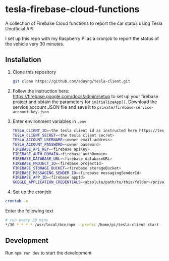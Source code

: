 # tesla-firebase-cloud-functions
A collection of Firebase Cloud functions to report the car status using Tesla Unofficial API

I set up this repo with my Raspberry Pi as a cronjob to report the status of the vehicle very 30 minutes. 

## Installation
1. Clone this repository
    ```bash
    git clone https://github.com/aduyng/tesla-client.git
    ```
1. Follow the instruction here: https://firebase.google.com/docs/admin/setup to set up your firebase project and obtain the parameters for `initializeApp()`. Download the service account JSON file and save it to `private/firebase-service-account-key.json`

1. Enter environment variables in `.env`
    ```bash
    TESLA_CLIENT_ID=<the tesla client id as instructed here https://tesla-api.timdorr.com/api-basics/authentication>
    TESLA_CLIENT_SECRET=<the tesla client secret>
    TESLA_ACCOUNT_USERNAME=<owner email address>
    TESLA_ACCOUNT_PASSWORD=<owner password>
    FIREBASE_API_KEY=<firebase apiKey>
    FIREBASE_AUTH_DOMAIN=<firebase authDomain>
    FIREBASE_DATABASE_URL=<firebase databaseURL>
    FIREBASE_PROJECT_ID=<firebase projectId>
    FIREBASE_STORAGE_BUCKET=<firebase storageBucket>
    FIREBASE_MESSAGING_SENDER_ID=<firebase messagingSenderId>
    FIREBASE_APP_ID=<firebase appId>
    GOOGLE_APPLICATION_CREDENTIALS=<absolute/path/to/this/folder>/private/firebase-service-account-key.json
    ```
1. Set up the cronjob
  ```bash
  crontab -e
  ```
  Enter the following text
  ```bash
  # run every 30 mins
  */30 * * * * /usr/local/bin/npm --prefix /home/pi/tesla-client start
  ```

## Development
Run `npm run dev` to start the development
